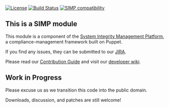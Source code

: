 [![License](http://img.shields.io/:license-apache-blue.svg)](http://www.apache.org/licenses/LICENSE-2.0.html) [![Build Status](https://travis-ci.org/simp/pupmod-simp-sssd.svg)](https://travis-ci.org/simp/pupmod-simp-sssd) [![SIMP compatibility](https://img.shields.io/badge/SIMP%20compatibility-4.2.*%2F5.1.*-orange.svg)](https://img.shields.io/badge/SIMP%20compatibility-4.2.*%2F5.1.*-orange.svg)

## This is a SIMP module
This module is a component of the [System Integrity Management Platform](https://github.com/NationalSecurityAgency/SIMP), a compliance-management framework built on Puppet.

If you find any issues, they can be submitted to our [JIRA](https://simp-project.atlassian.net/).

Please read our [Contribution Guide](https://simp-project.atlassian.net/wiki/display/SD/Contributing+to+SIMP) and visit our [developer wiki](https://simp-project.atlassian.net/wiki/display/SD/SIMP+Development+Home).

## Work in Progress

Please excuse us as we transition this code into the public domain.

Downloads, discussion, and patches are still welcome!
